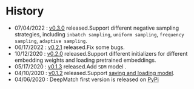 # History
- 07/04/2022 : [v0.3.0](https://github.com/shenweichen/DeepMatch/releases/tag/v0.3.0) released.Support different negative sampling strategies, including `inbatch sampling`, `uniform sampling`, `frequency sampling`, `adaptive sampling`.
- 06/17/2022 : [v0.2.1](https://github.com/shenweichen/DeepMatch/releases/tag/v0.2.1) released.Fix some bugs.
- 10/12/2020 : [v0.2.0](https://github.com/shenweichen/DeepMatch/releases/tag/v0.2.0) released.Support different initializers for different embedding weights and loading pretrained embeddings. 
- 05/17/2020 : [v0.1.3](https://github.com/shenweichen/DeepMatch/releases/tag/v0.1.3) released.Add `SDM` model . 
- 04/10/2020 : [v0.1.2](https://github.com/shenweichen/DeepMatch/releases/tag/v0.1.2) released.Support [saving and loading model](./FAQ.html#save-or-load-weights-models). 
- 04/06/2020 : DeepMatch first version  is released on [PyPi](https://pypi.org/project/deepmatch/)
